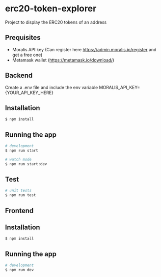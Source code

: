 # erc20-token-explorer
Project to display the ERC20 tokens of an address

## Prequisites
- Moralis API key (Can register here https://admin.moralis.io/register and get a free one)
- Metamask wallet (https://metamask.io/download/)

## Backend
Create a .env file and include the env variable MORALIS_API_KEY={YOUR_API_KEY_HERE}

## Installation

```bash
$ npm install
```

## Running the app

```bash
# development
$ npm run start

# watch mode
$ npm run start:dev
```

## Test

```bash
# unit tests
$ npm run test
```

## Frontend

## Installation

```bash
$ npm install
```

## Running the app

```bash
# development
$ npm run dev
```

